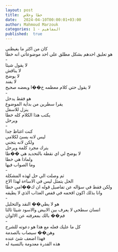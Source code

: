 ```yaml
---
layout: post
title:  خطا وخلاص
date:   2024-04-10T00:00:01+03:00
author: Mahmoud Marzouk
categories: 1 - المفاهيم
published:  true
---
```

كان من اكثر ما يغيظني\
هو تعليق احدهم بشكل مطلق علي احد موضوعاتي انه خطا\
-\
لا يقول شيئا\
لا يناقش\
لا يوضح\
لا يفند\
لا يقول حتي كلام معظمه خ��ا وبعضه صحيح\
-\
هو فقط يدخل\
يقرا سطرين من بداية الموضوع\
ينزل للاسفل\
يكتب هذا الكلام كله خطا\
ويرحل\
-\
كنت اغتاظ جدا\
ليس لانه يسئ لكلامي\
ولكن لانه يتجني\
يترك مجرد كلمة ويرحل\
لا يوضح لي اي نقطة بالتحديد هي ��طا\
ولماذا هي خطا\
وما الصواب فيها\
-\
ثم وصلت الي حل لهذه المشكلة\
الحل يتمثل ليس في الاساءة لهذا الاخ\
ولكن فقط في سؤاله عن تفاصيل قوله ان ك��امي خطا\
وانا بذلك اكون اقحمه في قفص العذاب الذي لا يطيقه\
-\
هو لا يطي�� النقد والتحليل\
انسان سطحي لا يعرف بين الابيض والاسود شيئا ثالثا\
فم�� بالك بمعرفته عن الالوان\
-\
كل ما عليك فعله مع هذا هو دعوته للشرح\
وهن�� سيصاب بالصدمة\
فهذا اضعف شئ عنده\
هذه القدرة معدومة بالنسبة له
